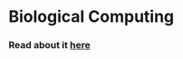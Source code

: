 # Biological Computing

### Read about it <a href="https://www.notion.so/BIOLOGICAL-COMPUTING-fcfaad91a9bc4507925e9b000e44d0b4">here</a>
